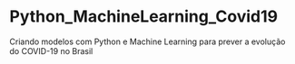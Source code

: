 # Python_MachineLearning_Covid19
Criando modelos com Python e Machine Learning para prever a evolução do COVID-19 no Brasil
